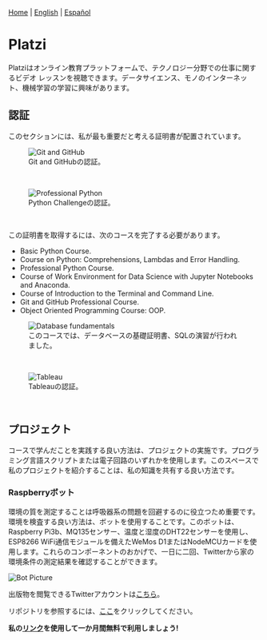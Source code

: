 [Home](index.md) \| [English](platzi.md) \| [Español](platziesp.md)

# Platzi

Platziはオンライン教育プラットフォームで、テクノロジー分野での仕事に関するビデオ レッスンを視聴できます。データサイエンス、モノのインターネット、機械学習の学習に興味があります。

## 認証

このセクションには、私が最も重要だと考える証明書が配置されています。

<figure>
  <img
  src="https://imgur.com/8QPRgM8.jpg"
  alt="Git and GitHub">
  <figcaption>Git and GitHubの認証。
  </figcaption>
</figure>
<br/>

<figure>
  <img
  src="https://imgur.com/AVQxd6V.jpg"
  alt="Professional Python">
  <figcaption>Python Challengeの認証。
  </figcaption>
</figure>
<br>

この証明書を取得するには、次のコースを完了する必要があります。

- Basic Python Course.
- Course on Python: Comprehensions, Lambdas and Error Handling.
- Professional Python Course.
- Course of Work Environment for Data Science with Jupyter Notebooks and Anaconda.
- Course of Introduction to the Terminal and Command Line.
- Git and GitHub Professional Course.
- Object Oriented Programming Course: OOP.

<figure>
  <img
  src="https://imgur.com/SvRYV90.jpg"
  alt="Database fundamentals">
  <figcaption>このコースでは、データベースの基礎証明書、SQLの演習が行われました。
  </figcaption>
</figure>
<br>

<figure>
  <img
  src="https://imgur.com/8CLVdVc.jpg"
  alt="Tableau">
  <figcaption>Tableauの認証。
  </figcaption>
</figure>
<br/>

## プロジェクト

コースで学んだことを実践する良い方法は、プロジェクトの実施です。プログラミング言語スクリプトまたは電子回路のいずれかを使用します。このスペースで私のプロジェクトを紹介することは、私の知識を共有する良い方法です。

### Raspberryボット

環境の質を測定することは呼吸器系の問題を回避するのに役立つため重要です。環境を検査する良い方法は、ボットを使用することです。このボットは、Raspberry Pi3b、MQ135センサー、温度と湿度のDHT22センサーを使用し、ESP8266 WiFi通信モジュールを備えたWeMos D1またはNodeMCUカードを使用します。これらのコンポーネントのおかげで、一日に二回、Twitterから家の環境条件の測定結果を確認することができます。

![Bot Picture](https://imgur.com/dqhuIhx.jpg)

出版物を閲覧できるTwitterアカウントは[こちら](https://twitter.com/Jaeger06_Bot)。

リポジトリを参照するには、[ここ](https://github.com/DavidSA06/Raspberry)をクリックしてください。

**私の[リンク](https://platzi.com/r/davidsilvaa/)を使用して一か月間無料で利用しましょう!**
